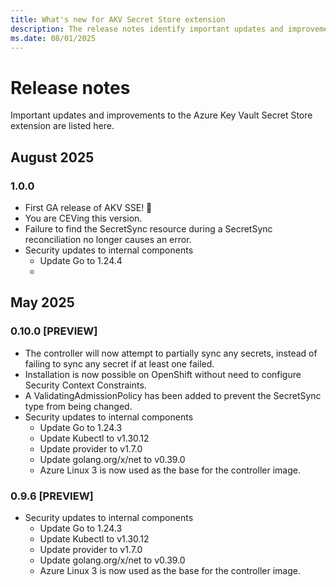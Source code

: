 ```yaml
---
title: What's new for AKV Secret Store extension
description: The release notes identify important updates and improvements in the Azure Key Vault Secret Store extension.
ms.date: 08/01/2025
---
```


# Release notes
Important updates and improvements to the Azure Key Vault Secret Store extension are listed here.

## August 2025
### 1.0.0
- First GA release of AKV SSE! 🎉
- You are CEVing this version.
- Failure to find the SecretSync resource during a SecretSync reconciliation no longer causes an error.
- Security updates to internal components
    - Update Go to 1.24.4
    - 

## May 2025
### 0.10.0 [PREVIEW]
- The controller will now attempt to partially sync any secrets, instead of failing to sync any secret if at least one failed.
- Installation is now possible on OpenShift without need to configure Security Context Constraints.
- A ValidatingAdmissionPolicy has been added to prevent the SecretSync type from being changed.
- Security updates to internal components
    - Update Go to 1.24.3
    - Update Kubectl to v1.30.12
    - Update provider to v1.7.0
    - Update golang.org/x/net to v0.39.0
    - Azure Linux 3 is now used as the base for the controller image.

### 0.9.6 [PREVIEW]
- Security updates to internal components
    - Update Go to 1.24.3
    - Update Kubectl to v1.30.12
    - Update provider to v1.7.0
    - Update golang.org/x/net to v0.39.0
    - Azure Linux 3 is now used as the base for the controller image.





